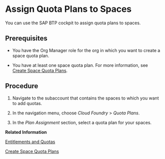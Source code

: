 <!-- loio13028c44698e4a1a919fd5f96e9c28a5 -->

# Assign Quota Plans to Spaces

You can use the SAP BTP cockpit to assign quota plans to spaces.



<a name="loio13028c44698e4a1a919fd5f96e9c28a5__prereq_jjr_15b_dcb"/>

## Prerequisites

-   You have the Org Manager role for the org in which you want to create a space quota plan.

-   You have at least one space quota plan. For more information, see [Create Space Quota Plans](Create_Space_Quota_Plans_b13c4a2.md).




## Procedure

1.  Navigate to the subaccount that contains the spaces to which you want to add quotas.

2.  In the navigation menu, choose *Cloud Foundry* \> *Quota Plans*.

3.  In the *Plan Assignment* section, select a quota plan for your spaces.


**Related Information**  


[Entitlements and Quotas](../10-concepts/Entitlements_and_Quotas_00aa2c2.md "When you purchase an enterprise account, you’re entitled to use a specific set of resources, such as the amount of memory that can be allocated to your applications.")

[Create Space Quota Plans](Create_Space_Quota_Plans_b13c4a2.md "You can use the cockpit to create space quota plans.")


